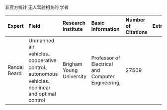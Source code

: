 非官方统计 无人驾驶相关的 学者  



|Expert|Field|Research institute|Basic Information|Number of Citations|Extra|
|:--|:--|:--|:--|:--|:--|
|Randal Beard|Unmanned air vehicles、cooperative control、autonomous vehicles、nonlinear and optimal control|Brigham Young University|Professor of Electrical and Computer Engineering,|27509||


